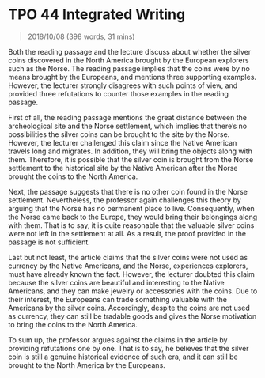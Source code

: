 # TPO 44 Integrated Writing

> 2018/10/08 (398 words, 31 mins)

Both the reading passage and the lecture discuss about whether the silver coins discovered in the North America brought by the European explorers such as the Norse. The reading passage implies that the coins were by no means brought by the Europeans, and mentions three supporting examples. However, the lecturer strongly disagrees with such points of view, and provided three refutations to counter those examples in the reading passage.

First of all, the reading passage mentions the great distance between the archeological site and the Norse settlement, which implies that there’s no possibilities the silver coins can be brought to the site by the Norse. However, the lecturer challenged this claim since the Native American travels long and migrates. In addition, they will bring the objects along with them. Therefore, it is possible that the silver coin is brought from the Norse settlement to the historical site by the Native American after the Norse brought the coins to the North America.

Next, the passage suggests that there is no other coin found in the Norse settlement. Nevertheless, the professor again challenges this theory by arguing that the Norse has no permanent place to live. Consequently, when the Norse came back to the Europe, they would bring their belongings along with them. That is to say, it is quite reasonable that the valuable silver coins were not left in the settlement at all. As a result, the proof provided in the passage is not sufficient.

Last but not least, the article claims that the silver coins were not used as currency by the Native Americans, and the Norse, experiences explorers, must have already known the fact. However, the lecturer doubted this claim because the silver coins are beautiful and interesting to the Native Americans, and they can make jewelry or accessories with the coins. Due to their interest, the Europeans can trade something valuable with the Americans by the silver coins. Accordingly, despite the coins are not used as currency, they can still be tradable goods and gives the Norse motivation to bring the coins to the North America.

To sum up, the professor argues against the claims in the article by providing refutations one by one. That is to say, he believes that the silver coin is still a genuine historical evidence of such era, and it can still be brought to the North America by the Europeans.

